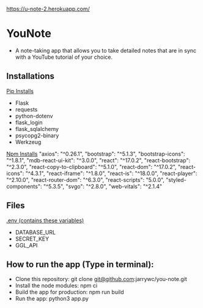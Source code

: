 https://u-note-2.herokuapp.com/

# YouNote
* A note-taking app that allows you to take detailed notes that are in sync with a YouTube tutorial of your choice.

## Installations

<ins>Pip Installs</ins>
* Flask
* requests
* python-dotenv
* flask_login
* flask_sqlalchemy
* psycopg2-binary
* Werkzeug

<ins>Npm Installs</ins>
"axios": "^0.26.1",
    "bootstrap": "^5.1.3",
    "bootstrap-icons": "^1.8.1",
    "mdb-react-ui-kit": "^3.0.0",
    "react": "^17.0.2",
    "react-bootstrap": "^2.3.0",
    "react-copy-to-clipboard": "^5.1.0",
    "react-dom": "^17.0.2",
    "react-icons": "^4.3.1",
    "react-iframe": "^1.8.0",
    "react-is": "^18.0.0",
    "react-player": "^2.10.0",
    "react-router-dom": "^6.3.0",
    "react-scripts": "5.0.0",
    "styled-components": "^5.3.5",
    "svgo": "^2.8.0",
    "web-vitals": "^2.1.4"

## Files
<ins>.env (contains these variables) </ins>
* DATABASE_URL
* SECRET_KEY
* GGL_API

## How to run the app (Type in terminal):
* Clone this repository: git clone git@github.com:jarrywc/you-note.git
* Install the node modules: npm ci
* Build the app for production: npm run build
* Run the app: python3 app.py
